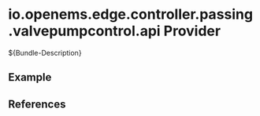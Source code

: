 # io.openems.edge.controller.passing.valvepumpcontrol.api Provider

${Bundle-Description}

## Example

## References

